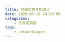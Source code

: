 ```yaml
---
title: 网络层相关知识点
date: 2020-03-15 14:59:09
categories: 
    - 计算机网络
tags: 
    - networkLayer
---
```

